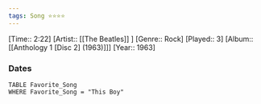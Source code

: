 ```yaml
---
tags: Song ⭐⭐⭐⭐ 
---
```

[Time:: 2:22]
[Artist:: [[The Beatles]] ]
[Genre:: Rock]
[Played:: 3]
[Album:: [[Anthology 1 [Disc 2] (1963)]]]
[Year:: 1963]
### Dates
````dataview
TABLE Favorite_Song
WHERE Favorite_Song = "This Boy"
````